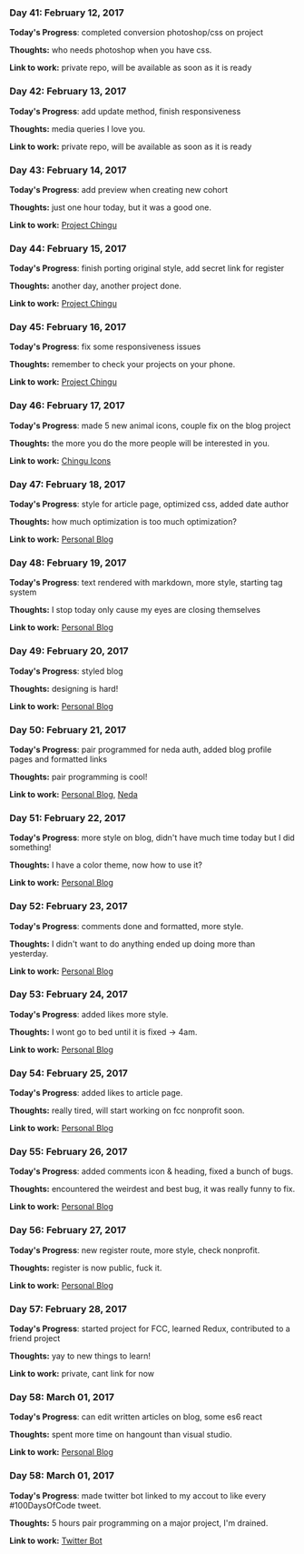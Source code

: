 
### Day 41: February 12, 2017

**Today's Progress**: completed conversion photoshop/css on project

**Thoughts:** who needs photoshop when you have css.

**Link to work:** private repo, will be available as soon as it is ready

### Day 42: February 13, 2017

**Today's Progress**: add update method, finish responsiveness

**Thoughts:** media queries I love you.

**Link to work:** private repo, will be available as soon as it is ready

### Day 43: February 14, 2017

**Today's Progress**: add preview when creating new cohort

**Thoughts:** just one hour today, but it was a good one.

**Link to work:** [Project Chingu](https://github.com/Kornil/project-chingu)

### Day 44: February 15, 2017

**Today's Progress**: finish porting original style, add secret link for register

**Thoughts:** another day, another project done.

**Link to work:** [Project Chingu](https://github.com/Kornil/project-chingu)

### Day 45: February 16, 2017

**Today's Progress**: fix some responsiveness issues

**Thoughts:** remember to check your projects on your phone.

**Link to work:** [Project Chingu](https://github.com/Kornil/project-chingu)

### Day 46: February 17, 2017

**Today's Progress**: made 5 new animal icons, couple fix on the blog project

**Thoughts:** the more you do the more people will be interested in you.

**Link to work:** [Chingu Icons](https://github.com/Kornil/Red-Panda-FCC-Favicon)

### Day 47: February 18, 2017

**Today's Progress**: style for article page, optimized css, added date author

**Thoughts:** how much optimization is too much optimization?

**Link to work:** [Personal Blog](https://github.com/Kornil/personal-blog)

### Day 48: February 19, 2017

**Today's Progress**: text rendered with markdown, more style, starting tag system

**Thoughts:** I stop today only cause my eyes are closing themselves

**Link to work:** [Personal Blog](https://github.com/Kornil/personal-blog)

### Day 49: February 20, 2017

**Today's Progress**: styled blog 

**Thoughts:** designing is hard!

**Link to work:** [Personal Blog](https://github.com/Kornil/personal-blog)

### Day 50: February 21, 2017

**Today's Progress**: pair programmed for neda auth, added blog profile pages and formatted links 

**Thoughts:** pair programming is cool!

**Link to work:** [Personal Blog](https://github.com/Kornil/personal-blog), [Neda](https://github.com/codejunky/neda)

### Day 51: February 22, 2017

**Today's Progress**: more style on blog, didn't have much time today but I did something!

**Thoughts:** I have a color theme, now how to use it?

**Link to work:** [Personal Blog](https://github.com/Kornil/personal-blog)

### Day 52: February 23, 2017

**Today's Progress**: comments done and formatted, more style.

**Thoughts:** I didn't want to do anything ended up doing more than yesterday.

**Link to work:** [Personal Blog](https://github.com/Kornil/personal-blog)

### Day 53: February 24, 2017

**Today's Progress**: added likes more style.

**Thoughts:** I wont go to bed until it is fixed -> 4am.

**Link to work:** [Personal Blog](https://github.com/Kornil/personal-blog)

### Day 54: February 25, 2017

**Today's Progress**: added likes to article page.

**Thoughts:** really tired, will start working on fcc nonprofit soon.

**Link to work:** [Personal Blog](https://github.com/Kornil/personal-blog)

### Day 55: February 26, 2017

**Today's Progress**: added comments icon & heading, fixed a bunch of bugs.

**Thoughts:** encountered the weirdest and best bug, it was really funny to fix.

**Link to work:** [Personal Blog](https://github.com/Kornil/personal-blog)

### Day 56: February 27, 2017

**Today's Progress**: new register route, more style, check nonprofit.

**Thoughts:** register is now public, fuck it.

**Link to work:** [Personal Blog](https://github.com/Kornil/personal-blog)

### Day 57: February 28, 2017

**Today's Progress**: started project for FCC, learned Redux, contributed to a friend project

**Thoughts:** yay to new things to learn!

**Link to work:** private, cant link for now

### Day 58: March 01, 2017

**Today's Progress**: can edit written articles on blog, some es6 react 

**Thoughts:** spent more time on hangount than visual studio.

**Link to work:** [Personal Blog](https://github.com/Kornil/personal-blog)

### Day 58: March 01, 2017

**Today's Progress**: made twitter bot linked to my accout to like every #100DaysOfCode tweet.

**Thoughts:** 5 hours pair programming on a major project, I'm drained.

**Link to work:** [Twitter Bot](https://github.com/Kornil/twitter-bot)
